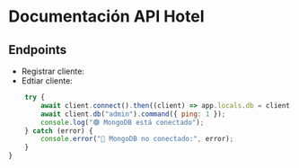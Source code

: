 # Documentación API Hotel

## Endpoints

- Registrar cliente: 
- Edtiar cliente: 

```js
    try {
        await client.connect().then((client) => app.locals.db = client.db('prueba'));
        await client.db("admin").command({ ping: 1 });
        console.log("🟢 MongoDB está conectado");
    } catch (error) {
        console.error("🔴 MongoDB no conectado:", error);
    }
}
```

